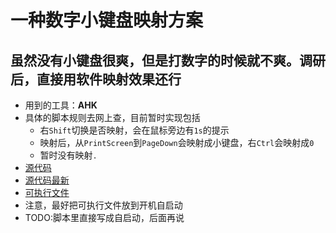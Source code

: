 # 一种数字小键盘映射方案

## 虽然没有小键盘很爽，但是打数字的时候就不爽。调研后，直接用软件映射效果还行

- 用到的工具：**AHK**
- 具体的脚本规则去网上查，目前暂时实现包括
  - 右`Shift`切换是否映射，会在鼠标旁边有`1s`的提示
  - 映射后，从`PrintScreen`到`PageDown`会映射成小键盘，右`Ctrl`会映射成`0`
  - 暂时没有映射`.`
- [源代码](Map.ahk)
- [源代码最新](Map_2023年8月31日.ahk)
- [可执行文件](Map.exe)
- 注意，最好把可执行文件放到开机自启动
- TODO:脚本里直接写成自启动，后面再说
